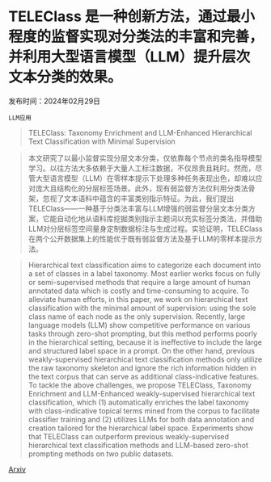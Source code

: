 # TELEClass 是一种创新方法，通过最小程度的监督实现对分类法的丰富和完善，并利用大型语言模型（LLM）提升层次文本分类的效果。

发布时间：2024年02月29日

`LLM应用`

> TELEClass: Taxonomy Enrichment and LLM-Enhanced Hierarchical Text Classification with Minimal Supervision

> 本文研究了以最小监督实现分层文本分类，仅依靠每个节点的类名指导模型学习。以往方法大多依赖于大量人工标注数据，不仅昂贵且耗时。然而，尽管大型语言模型（LLM）在零样本提示下处理多种任务表现出色，却难以应对庞大且结构化的分层标签场景。此外，现有弱监督方法仅利用分类法骨架，忽视了文本语料中蕴含的丰富类别指示特征。为此，我们提出TELEClass——一种基于分类法丰富与LLM增强的弱监督分层文本分类方案，它能自动化地从语料库挖掘类别指示主题词以充实标签分类法，并借助LLM对分层标签空间量身定制数据标注与生成过程。实验证明，TELEClass在两个公开数据集上的性能优于既有弱监督方法及基于LLM的零样本提示方法。

> Hierarchical text classification aims to categorize each document into a set of classes in a label taxonomy. Most earlier works focus on fully or semi-supervised methods that require a large amount of human annotated data which is costly and time-consuming to acquire. To alleviate human efforts, in this paper, we work on hierarchical text classification with the minimal amount of supervision: using the sole class name of each node as the only supervision. Recently, large language models (LLM) show competitive performance on various tasks through zero-shot prompting, but this method performs poorly in the hierarchical setting, because it is ineffective to include the large and structured label space in a prompt. On the other hand, previous weakly-supervised hierarchical text classification methods only utilize the raw taxonomy skeleton and ignore the rich information hidden in the text corpus that can serve as additional class-indicative features. To tackle the above challenges, we propose TELEClass, Taxonomy Enrichment and LLM-Enhanced weakly-supervised hierarchical text classification, which (1) automatically enriches the label taxonomy with class-indicative topical terms mined from the corpus to facilitate classifier training and (2) utilizes LLMs for both data annotation and creation tailored for the hierarchical label space. Experiments show that TELEClass can outperform previous weakly-supervised hierarchical text classification methods and LLM-based zero-shot prompting methods on two public datasets.

[Arxiv](https://arxiv.org/abs/2403.00165)